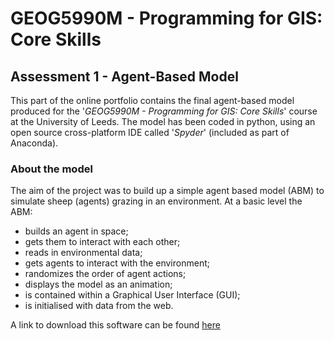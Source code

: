 # GEOG5990M - Programming for GIS: Core Skills 
## Assessment 1 - Agent-Based Model
This part of the online portfolio contains the final agent-based model produced for the '*GEOG5990M - Programming for GIS: Core Skills*' course at the University of Leeds. The model has been coded in python, using an open source cross-platform IDE called '*Spyder*' (included as part of Anaconda). 
### About the model
The aim of the project was to build up a simple agent based model (ABM) to simulate sheep (agents) grazing in an environment. At a basic level the ABM:
- builds an agent in space;
- gets them to interact with each other;
- reads in environmental data;
- gets agents to interact with the environment;
- randomizes the order of agent actions;
- displays the model as an animation;
- is contained within a Graphical User Interface (GUI);
- is initialised with data from the web.

A link to download this software can be found [here](https://www.anaconda.com/distribution/)
